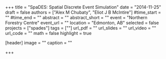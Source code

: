+++
title = "SpaDES: Spatial Discrete Event Simulation"
date = "2014-11-25"
draft = false
authors = ["Alex M Chubaty", "Eliot J B McIntire"]
#time_start = ""
#time_end = ""
abstract = ""
abstract_short = ""
event = "Northern Forestry Centre"
event_url = ""
location = "Edmonton, AB"
selected = false
projects = ["spades"]
tags = [""]
url_pdf = ""
url_slides = ""
url_video = ""
url_code = ""
math = false
highlight = true

[header]
image = ""
caption = ""

+++
